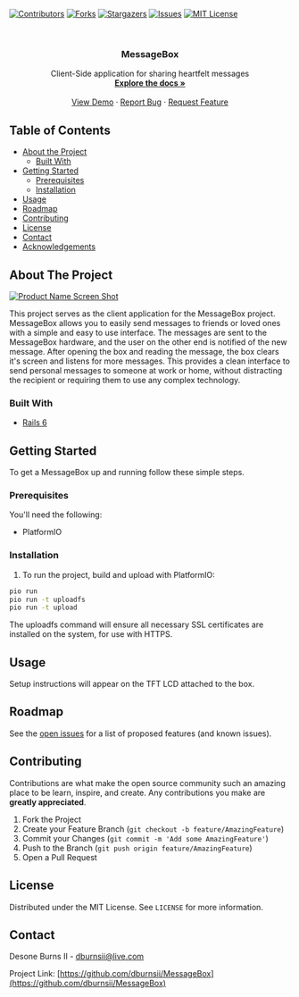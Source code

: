 <!-- PROJECT SHIELDS -->
<!--
*** I'm using markdown "reference style" links for readability.
*** Reference links are enclosed in brackets [ ] instead of parentheses ( ).
*** See the bottom of this document for the declaration of the reference variables
*** for contributors-url, forks-url, etc. This is an optional, concise syntax you may use.
*** https://www.markdownguide.org/basic-syntax/#reference-style-links
-->
[![Contributors][contributors-shield]][contributors-url]
[![Forks][forks-shield]][forks-url]
[![Stargazers][stars-shield]][stars-url]
[![Issues][issues-shield]][issues-url]
[![MIT License][license-shield]][license-url]



<!-- PROJECT LOGO -->
<br />
<p align="center">
  <a href="https://github.com/dburnsii/MessageBox">
    <!-- Work in progress  <img src="images/logo.png" alt="Logo" width="80" height="80"> -->
  </a>

  <h3 align="center">MessageBox</h3>

  <p align="center">
    Client-Side application for sharing heartfelt messages
    <br />
    <a href="https://github.com/dburnsii/MessageBox"><strong>Explore the docs »</strong></a>
    <br />
    <br />
    <a href="https://messagebox.unitfi.com">View Demo</a>
    ·
    <a href="https://github.com/dburnsii/MessageBox/issues">Report Bug</a>
    ·
    <a href="https://github.com/dburnsii/MessageBox/issues">Request Feature</a>
  </p>
</p>



<!-- TABLE OF CONTENTS -->
## Table of Contents

* [About the Project](#about-the-project)
  * [Built With](#built-with)
* [Getting Started](#getting-started)
  * [Prerequisites](#prerequisites)
  * [Installation](#installation)
* [Usage](#usage)
* [Roadmap](#roadmap)
* [Contributing](#contributing)
* [License](#license)
* [Contact](#contact)
* [Acknowledgements](#acknowledgements)



<!-- ABOUT THE PROJECT -->
## About The Project

[![Product Name Screen Shot][product-screenshot]](https://messagebox.unitfi.com)

This project serves as the client application for the MessageBox project. MessageBox allows you to easily
send messages to friends or loved ones with a simple and easy to use interface. The messages are
sent to the MessageBox hardware, and the user on the other end is notified of the new message. After
opening the box and reading the message, the box clears it's screen and listens for more messages.
This provides a clean interface to send personal messages to someone at work or home, without distracting
the recipient or requiring them to use any complex technology.

### Built With

* [Rails 6](https://github.com/rails/rails)


<!-- GETTING STARTED -->
## Getting Started

To get a MessageBox up and running follow these simple steps.

### Prerequisites

You'll need the following:
* PlatformIO

### Installation

1. To run the project, build and upload with PlatformIO:
```sh
pio run
pio run -t uploadfs
pio run -t upload
```

The uploadfs command will ensure all necessary SSL certificates are installed on the system, for use with HTTPS.


<!-- USAGE EXAMPLES -->
## Usage

Setup instructions will appear on the TFT LCD attached to the box.


<!-- ROADMAP -->
## Roadmap

See the [open issues](https://github.com/dburnsii/MessageBox/issues) for a list of proposed features (and known issues).



<!-- CONTRIBUTING -->
## Contributing

Contributions are what make the open source community such an amazing place to be learn, inspire, and create. Any contributions you make are **greatly appreciated**.

1. Fork the Project
2. Create your Feature Branch (`git checkout -b feature/AmazingFeature`)
3. Commit your Changes (`git commit -m 'Add some AmazingFeature'`)
4. Push to the Branch (`git push origin feature/AmazingFeature`)
5. Open a Pull Request



<!-- LICENSE -->
## License

Distributed under the MIT License. See `LICENSE` for more information.

<!-- CONTACT -->
## Contact

Desone Burns II - dburnsii@live.com

Project Link: [https://github.com/dburnsii/MessageBox](https://github.com/dburnsii/MessageBox)


<!-- ACKNOWLEDGEMENTS
## Acknowledgements

* []()
* []()
* []()

-->



<!-- MARKDOWN LINKS & IMAGES -->
<!-- https://www.markdownguide.org/basic-syntax/#reference-style-links -->
[contributors-shield]: https://img.shields.io/github/contributors/dburnsii/MessageBox.svg?style=flat-square
[contributors-url]: https://github.com/dburnsii/MessageBox/graphs/contributors
[forks-shield]: https://img.shields.io/github/forks/dburnsii/MessageBox.svg?style=flat-square
[forks-url]: https://github.com/dburnsii/MessageBox/network/members
[stars-shield]: https://img.shields.io/github/stars/dburnsii/MessageBox.svg?style=flat-square
[stars-url]: https://github.com/dburnsii/MessageBox/stargazers
[issues-shield]: https://img.shields.io/github/issues/dburnsii/MessageBox.svg?style=flat-square
[issues-url]: https://github.com/dburnsii/MessageBox/issues
[license-shield]: https://img.shields.io/github/license/dburnsii/MessageBox.svg?style=flat-square
[license-url]: https://github.com/dburnsii/MessageBox/blob/master/LICENSE
[product-screenshot]: public/images/screenshot.png
